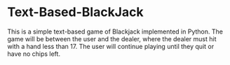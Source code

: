 Text-Based-BlackJack
====================

This is a simple text-based game of Blackjack implemented in Python. The game will be between the user and the dealer, where the dealer must hit with a hand less than 17. The user will continue playing until they quit or have no chips left.
